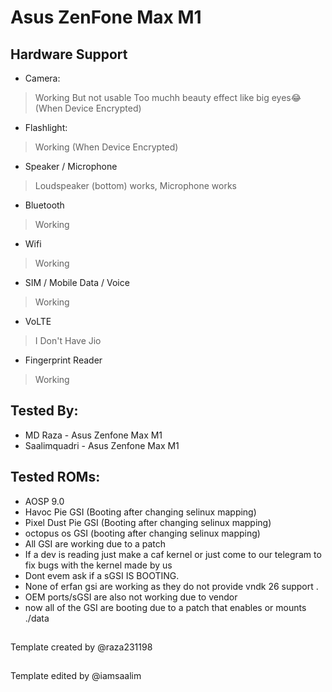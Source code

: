 # Asus ZenFone Max M1

## Hardware Support

* Camera:
> Working But not usable Too muchh beauty effect like big eyes😂(When Device Encrypted)

* Flashlight:
> Working (When Device Encrypted)

* Speaker / Microphone
> Loudspeaker (bottom) works, Microphone works

* Bluetooth
> Working

* Wifi
> Working

* SIM / Mobile Data / Voice
> Working

* VoLTE
> I Don't Have Jio

* Fingerprint Reader
> Working

## Tested By:
* MD Raza - Asus Zenfone Max M1
* Saalimquadri -  Asus Zenfone Max M1

## Tested ROMs:
* AOSP 9.0
* Havoc Pie GSI (Booting after changing selinux mapping)
* Pixel Dust Pie GSI (Booting after changing selinux mapping)
* octopus os GSI (booting after changing selinux mapping)
* All GSI are working due to a patch
* If a dev is reading just make a caf kernel or just come to our telegram to fix bugs with the kernel made by us
* Dont evem ask if a sGSI IS BOOTING.
* None of erfan gsi are working as they do not provide vndk 26 support .
* OEM ports/sGSI are also not working due to vendor
* now all of the GSI are booting  due to a patch that enables or mounts ./data
##
Template created by @raza231198
##
Template edited by @iamsaalim
